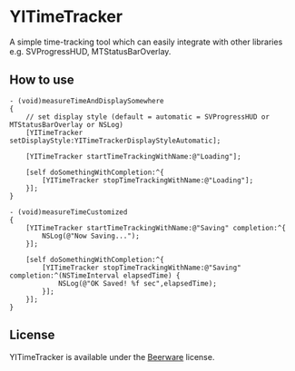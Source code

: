 YITimeTracker
=============

A simple time-tracking tool which can easily integrate with other libraries e.g. SVProgressHUD, MTStatusBarOverlay.

How to use
----------
```
- (void)measureTimeAndDisplaySomewhere
{
    // set display style (default = automatic = SVProgressHUD or MTStatusBarOverlay or NSLog)
    [YITimeTracker setDisplayStyle:YITimeTrackerDisplayStyleAutomatic];
    
    [YITimeTracker startTimeTrackingWithName:@"Loading"];
    
    [self doSomethingWithCompletion:^{
        [YITimeTracker stopTimeTrackingWithName:@"Loading"];
    }];
}

- (void)measureTimeCustomized
{
    [YITimeTracker startTimeTrackingWithName:@"Saving" completion:^{
        NSLog(@"Now Saving...");
    }];
    
    [self doSomethingWithCompletion:^{
        [YITimeTracker stopTimeTrackingWithName:@"Saving" completion:^(NSTimeInterval elapsedTime) {
            NSLog(@"OK Saved! %f sec",elapsedTime);
        }];
    }];
}
```

License
-------
YITimeTracker is available under the [Beerware](http://en.wikipedia.org/wiki/Beerware) license.
